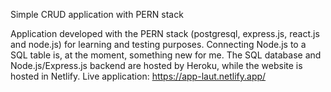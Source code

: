 Simple CRUD application with PERN stack

Application developed with the PERN stack (postgresql, express.js, react.js and node.js) for learning and testing purposes. Connecting Node.js to a SQL table is, at the moment, something new for me. The SQL database and Node.js/Express.js backend are hosted by Heroku, while the website is hosted in Netlify.
Live application: https://app-laut.netlify.app/
